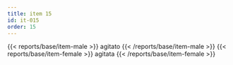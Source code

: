 ```yaml
---
title: item 15
id: it-015
order: 15
---
```

{{< reports/base/item-male >}}
  agitato
{{< /reports/base/item-male >}}
{{< reports/base/item-female >}}
  agitata
{{< /reports/base/item-female >}}
